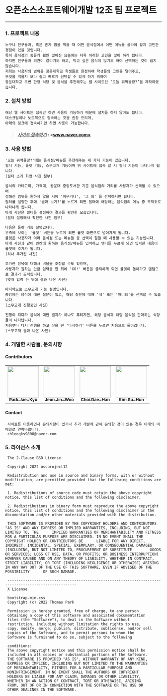 # 오픈소스소프트웨어개발 12조 팀 프로젝트
------------------------------------------
### 1. 프로젝트 내용
    누구나 친구들과, 혹은 혼자 밥을 먹을 때 어떤 음식점에서 어떤 메뉴를 골라야 할지 고민한 경험이 있을 것입니다. 
    특히 음식점의 종류가 훨씬 많아진 요즘에는 더욱 이러한 고민을 많이 하게 됩니다. 
    하지만 친구들과 의견이 갈리기도 하고, 먹고 싶은 음식이 많기도 하여 선택하는 것이 쉽지 않습니다.
    저희는 사용자의 범위를 광운대학교 학생들로 한정하여 학생들의 고민을 덜어주고, 
    무엇을 먹을지 보다 쉽고 빠르게 선택할 수 있게 하기 위하여 
    광운대학교 주변 한정 식당 및 음식을 추천해주는 웹 사이트인 ‘오늘 뭐먹을광?’을 제작하였습니다.
    
### 2. 설치 방법
    해당 웹 사이트는 접속만 하면 사용이 가능하기 때문에 설치를 하지 않아도 됩니다.
    데스크탑이나 노트북으로 접속하는 것을 권장 드리며, 
    아래의 링크에 접속하기만 하면 사용이 가능합니다.
> #### *<u>사이트 접속하기</u>* : <www.naver.com>
    
    
### 3. 사용 방법
    '오늘 뭐먹을광?'에는 음식점/메뉴를 추천해주는 세 가지 기능이 있습니다.
    필터 기능, 룰렛 기능, 스무고개 기능이며 위 사이트에 접속 할 시 필터 기능이 나타나게 됩니다.
    (필터 초기 화면 사진 첨부)
    
    음식의 카테고리, 가격대, 광운대 중앙도서관 기준 음식점의 거리를 사용자가 선택할 수 있으며
    정해진 범위를 원하지 않을 시에 '아무거나', '그 외' 를 선택하시면 됩니다.
    필터를 설정한 후에 '결과 보기?'를 누르게 되면 필터에 해당하는 음식점의 메뉴 중 무작위로 나타나게 됩니다.
    아래 사진은 필터를 설정하여 결과를 확인한 모습입니다.
    (필터 설정해서 확인한 사진 첨부)
    
    다음은 룰렛 기능 설명입니다.
    우측에 보이는 '룰렛' 버튼을 누르게 되면 룰렛 화면으로 넘어가게 됩니다.
    룰렛은 사용자가 여러 음식점 또는 메뉴들 중 선택이 힘들 때 사용할 수 있는 기능입니다.
    아래 사진과 같이 빈칸에 원하는 음식점/메뉴를 입력하고 엔터를 누르게 되면 입력한 내용이 룰렛에 추가가 됩니다.
    (하나 추가된 사진)
    
    추가한 항목에 대해서 비율을 조정할 수도 있으며,
    사용자가 원하는 만큼 입력을 한 뒤에 'GO!' 버튼을 클릭하게 되면 룰렛이 돌아가고 랜덤으로 결과가 출력됩니다.
    (몇개 입력 한 뒤에 결과 나온 사진)
    
    마지막으로 스무고개 기능 설명입니다.
    중앙에는 음식에 대한 질문이 있고, 해당 질문에 대해 '네' 또는 '아니요'를 선택할 수 있습니다.
    (스무고개 진행중인 사진)
    
    진행이 되다가 음식에 대한 결과가 하나로 추려지면, 해당 음식과 해당 음식을 판매하는 식당들이 나타납니다.
    처음부터 다시 진행을 하고 싶을 땐 '다시하기' 버튼을 누르면 처음으로 돌아갑니다.
    (스무고개 결과 나온 사진)
    
### 4. 개발한 사람들, 문의사항 

#### Contributors

<!-- ALL-CONTRIBUTORS-LIST:START - Do not remove or modify this section -->
<!-- prettier-ignore-start -->
<!-- markdownlint-disable -->
<table>
  <tr>
    <td align="center">
      <a href="https://github.com/JaeKyuP"><img src="https://avatars.githubusercontent.com/u/106376249?v=4" width="100px;" alt=""/> <br /> <sub> <b>Park Jae-Kyu</b> </sub> </a> <br />
    <td align="center">
      <a href="https://github.com/jinoo98"><img src="https://avatars.githubusercontent.com/u/105479149?v=4" width="100px;" alt=""/> <br /> <sub> <b>Jeon Jin-Woo</b> </sub> </a> <br />
    <td align="center">
      <a href="https://github.com/dhchoi98"><img src="https://avatars.githubusercontent.com/u/104803789?v=4" width="100px;" alt=""/> <br /> <sub> <b>Choi Dae-Han</b> </sub> </a> <br />
    <td align="center">
      <a href="https://github.com/Suhun0331"><img src="https://avatars.githubusercontent.com/u/104614675?v=4" width="100px;" alt=""/> <br /> <sub> <b>Kim Su-Hun
</b> </sub> </a> <br />
  </tr>
</table>

#### Contact
     사이트를 이용하면서 문의사항이 있거나 추가 개발에 관해 문의할 것이 있는 경우 아래의 이메일로 연락바랍니다.
     chleogks9808@naver.com
     
### 5. 라이선스 소개

     The 2-Clause BSD License

     Copyright 2022 ossproject12

     Redistribution and use in source and binary forms, with or without modification, are permitted provided that the following conditions are met:

     1. Redistributions of source code must retain the above copyright notice, this list of conditions and the following disclaimer.

     2. Redistributions in binary form must reproduce the above copyright notice, this list of conditions and the following disclaimer in the                     documentation and/or other materials provided with the distribution.

     THIS SOFTWARE IS PROVIDED BY THE COPYRIGHT HOLDERS AND CONTRIBUTORS "AS IS" AND ANY EXPRESS OR IMPLIED WARRANTIES, INCLUDING, BUT NOT LIMITED TO, THE      IMPLIED WARRANTIES OF MERCHANTABILITY AND FITNESS FOR A PARTICULAR PURPOSE ARE DISCLAIMED. IN NO EVENT SHALL THE COPYRIGHT HOLDER OR CONTRIBUTORS BE      LIABLE FOR ANY DIRECT, INDIRECT, INCIDENTAL, SPECIAL, EXEMPLARY, OR CONSEQUENTIAL DAMAGES (INCLUDING, BUT NOT LIMITED TO, PROCUREMENT OF SUBSTITUTE        GOODS OR SERVICES; LOSS OF USE, DATA, OR PROFITS; OR BUSINESS INTERRUPTION) HOWEVER CAUSED AND ON ANY THEORY OF LIABILITY, WHETHER IN CONTRACT,            STRICT LIABILITY, OR TORT (INCLUDING NEGLIGENCE OR OTHERWISE) ARISING IN ANY WAY OUT OF THE USE OF THIS SOFTWARE, EVEN IF ADVISED OF THE POSSIBILITY      OF SUCH DAMAGE.

     -----------------------------------------------------------------------------------------------------
     X License

     bootstrap.min.css
     Copyright (c) 2022 Thomas Park

     Permission is hereby granted, free of charge, to any person
     obtaining a copy of this software and associated documentation
     files (the "Software"), to deal in the Software without
     restriction, including without limitation the rights to use,
     copy, modify, merge, publish, distribute, sublicense, and/or sell
     copies of the Software, and to permit persons to whom the
     Software is furnished to do so, subject to the following

     conditions:
     The above copyright notice and this permission notice shall be
     included in all copies or substantial portions of the Software.
     THE SOFTWARE IS PROVIDED "AS IS", WITHOUT WARRANTY OF ANY KIND,
     EXPRESS OR IMPLIED, INCLUDING BUT NOT LIMITED TO THE WARRANTIES
     OF MERCHANTABILITY, FITNESS FOR A PARTICULAR PURPOSE AND
     NONINFRINGEMENT. IN NO EVENT SHALL THE AUTHORS OR COPYRIGHT
     HOLDERS BE LIABLE FOR ANY CLAIM, DAMAGES OR OTHER LIABILITY,
     WHETHER IN AN ACTION OF CONTRACT, TORT OR OTHERWISE, ARISING
     FROM, OUT OF OR IN CONNECTION WITH THE SOFTWARE OR THE USE OR
     OTHER DEALINGS IN THE SOFTWARE.
    
